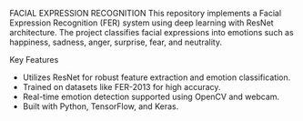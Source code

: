 FACIAL EXPRESSION RECOGNITION
This repository implements a Facial Expression Recognition (FER) system using deep learning with ResNet architecture. The project classifies facial expressions into emotions such as happiness, sadness, anger, surprise, fear, and neutrality.

Key Features
 - Utilizes ResNet for robust feature extraction and emotion classification.
 - Trained on datasets like FER-2013 for high accuracy.
 - Real-time emotion detection supported using OpenCV and webcam.
 - Built with Python, TensorFlow, and Keras.